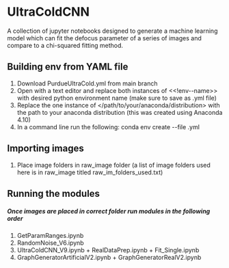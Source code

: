 # UltraColdCNN

A collection of jupyter notebooks designed to generate a machine learning model which can fit the defocus parameter of a series of images and compare to a chi-squared fitting method.

## Building env from YAML file

1. Download PurdueUltraCold.yml from main branch
2. Open with a text editor and replace both instances of <<!env--name>> with desired python environment name (make sure to save as .yml file)
3. Replace the one instance of </path/to/your/anaconda/distribution> with the path to your anaconda distribution (this was created using Anaconda 4.10)
4. In a command line run the following: conda env create --file </env--name>.yml 

## Importing images

1. Place image folders in raw_image folder (a list of image folders used here is in raw_image titled raw_im_folders_used.txt)

## Running the modules

##### Once images are placed in correct folder run modules in the following order
  
1. GetParamRanges.ipynb
2. RandomNoise_V6.ipynb
3. UltraColdCNN_V9.ipynb + RealDataPrep.ipynb + Fit_Single.ipynb
4. GraphGeneratorArtificialV2.ipynb + GraphGeneratorRealV2.ipynb
